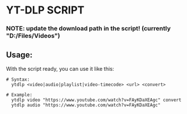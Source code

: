 # YT-DLP SCRIPT

### NOTE: update the download path in the script! (currently "D:/Files/Videos")

## Usage:
With the script ready, you can use it like this:
```
# Syntax: 
  ytdlp <video|audio|playlist|video-timecode> <url> <convert>

# Example:
  ytdlp video "https://www.youtube.com/watch?v=FAyKDaXEAgc" convert
  ytdlp audio "https://www.youtube.com/watch?v=FAyKDaXEAgc"
```
